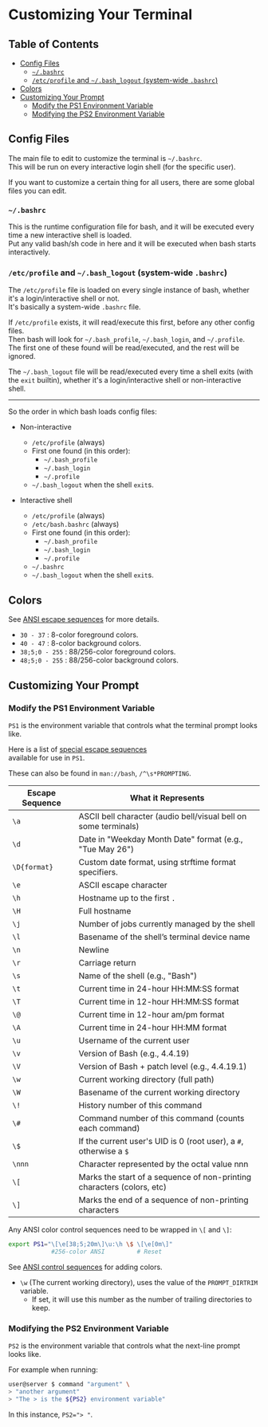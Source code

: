 # Customizing Your Terminal  


## Table of Contents
* [Config Files](#config-files) 
    * [`~/.bashrc`](#bashrc) 
    * [`/etc/profile` and `~/.bash_logout` (system-wide `.bashrc`)](#etcprofile-and-bash_logout-system-wide-bashrc) 
* [Colors](#colors) 
* [Customizing Your Prompt](#customizing-your-prompt) 
    * [Modify the PS1 Environment Variable](#modify-the-ps1-environment-variable) 
    * [Modifying the PS2 Environment Variable](#modifying-the-ps2-environment-variable) 


## Config Files
The main file to edit to customize the terminal is `~/.bashrc`.  
This will be run on every interactive login shell (for the specific user).  


If you want to customize a certain thing for all users, there are some global files
you can edit.  


### `~/.bashrc`
This is the runtime configuration file for bash, and it will be executed every time a
new interactive shell is loaded.  
Put any valid bash/sh code in here and it will be executed when bash starts interactively.  

### `/etc/profile` and `~/.bash_logout` (system-wide `.bashrc`)
The `/etc/profile` file is loaded on every single instance of bash, whether it's a
login/interactive shell or not.  
It's basically a system-wide `.bashrc` file.  

If `/etc/profile` exists, it will read/execute this first, before any other config files.  
Then bash will look for `~/.bash_profile`, `~/.bash_login`, and `~/.profile`.  
The first one of these found will be read/executed, and the rest will be ignored.  

The `~/.bash_logout` file will be read/executed every time a shell exits (with the
`exit` builtin), whether it's a login/interactive shell or non-interactive shell.  

---

So the order in which bash loads config files:

* Non-interactive
    - `/etc/profile` (always)
    - First one found (in this order):
        - `~/.bash_profile`
        - `~/.bash_login`
        - `~/.profile`
    - `~/.bash_logout` when the shell `exit`s.  

* Interactive shell
    - `/etc/profile` (always)
    - `/etc/bash.bashrc` (always)
    - First one found (in this order):
        - `~/.bash_profile`
        - `~/.bash_login`
        - `~/.profile`
    - `~/.bashrc`
    - `~/.bash_logout` when the shell `exit`s.  


## Colors

See [ANSI escape sequences](./ansi_control_sequences.md) for more details.  

* `30 - 37` : 8-color foreground colors.
* `40 - 47` : 8-color background colors.
* `38;5;0 - 255` : 88/256-color foreground colors.  
* `48;5;0 - 255` : 88/256-color background colors.  


## Customizing Your Prompt
### Modify the PS1 Environment Variable  

`PS1` is the environment variable that controls what the terminal prompt looks like.  

Here is a list of 
[special escape sequences](https://www.computerhope.com/unix/ubash.htm#prompting)  
available for use in `PS1`.  

These can also be found in `man://bash`, `/^\s*PROMPTING`.

|  Escape Sequence  |   What it Represents      
|-------------------|---------------------------  
|  `\a`          |   ASCII bell character (audio bell/visual bell on some terminals) 
|  `\d`          |   Date in "Weekday Month Date" format (e.g., "Tue May 26") 
|  `\D{format}`  |   Custom date format, using strftime format specifiers. 
|  `\e`          |   ASCII escape character 
|  `\h`          |   Hostname up to the first `.` 
|  `\H`          |   Full hostname 
|  `\j`          |   Number of jobs currently managed by the shell 
|  `\l`          |   Basename of the shell’s terminal device name 
|  `\n`          |   Newline 
|  `\r`          |   Carriage return 
|  `\s`          |   Name of the shell (e.g., "Bash") 
|  `\t`          |   Current time in 24-hour HH:MM:SS format 
|  `\T`          |   Current time in 12-hour HH:MM:SS format 
|  `\@`          |   Current time in 12-hour am/pm format 
|  `\A`          |   Current time in 24-hour HH:MM format 
|  `\u`          |   Username of the current user 
|  `\v`          |   Version of Bash (e.g., 4.4.19) 
|  `\V`          |   Version of Bash + patch level (e.g., 4.4.19.1) 
|  `\w`          |   Current working directory (full path) 
|  `\W`          |   Basename of the current working directory 
|  `\!`          |   History number of this command 
|  `\#`          |   Command number of this command (counts each command) 
|  `\$`          |   If the current user's UID is 0 (root user), a `#`, otherwise a `$` 
|  `\nnn`        |   Character represented by the octal value nnn 
|  `\[`          |   Marks the start of a sequence of non-printing characters (colors, etc) 
|  `\]`          |   Marks the end of a sequence of non-printing characters 

Any ANSI color control sequences need to be wrapped in `\[` and `\]`:  
```bash  
export PS1="\[\e[38;5;20m\]\u:\h \$ \[\e[0m\]"  
            #256-color ANSI         # Reset  
```
See [ANSI control sequences](./ansi_control_sequences.md) for adding colors.

* `\w` (The current working directory), uses the value of the `PROMPT_DIRTRIM`
  variable.
    - If set, it will use this number as the number of trailing directories to keep.  

### Modifying the PS2 Environment Variable  

`PS2` is the environment variable that controls what the next-line prompt looks like.  

For example when running:  
```bash  
user@server $ command "argument" \
> "another argument"  
> "The > is the ${PS2} environment variable"  
```
In this instance, `PS2="> "`.  



